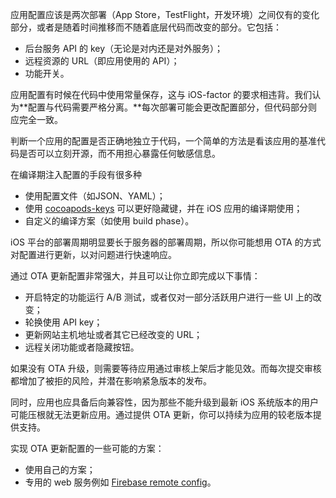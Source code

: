 应用配置应该是两次部署（App Store，TestFlight，开发环境）之间仅有的变化部分，或者是随着时间推移而不随着底层代码而改变的部分。它包括：

- 后台服务 API 的 key（无论是对内还是对外服务）；
- 远程资源的 URL（即应用使用的 API）；
- 功能开关。

应用配置有时候在代码中使用常量保存，这与 iOS-factor 的要求相违背。我们认为**配置与代码需要严格分离。**每次部署可能会更改配置部分，但代码部分则应完全一致。

判断一个应用的配置是否正确地独立于代码，一个简单的方法是看该应用的基准代码是否可以立刻开源，而不用担心暴露任何敏感信息。

在编译期注入配置的手段有很多种

- 使用配置文件（如JSON、YAML）；
- 使用 [cocoapods-keys](https://github.com/orta/cocoapods-keys) 可以更好隐藏键，并在 iOS 应用的编译期使用；
- 自定义的编译方案（如使用 build phase）。

iOS 平台的部署周期明显要长于服务器的部署周期，所以你可能想用 OTA 的方式对配置进行更新，以对问题进行快速响应。

通过 OTA 更新配置非常强大，并且可以让你立即完成以下事情：

- 开启特定的功能运行 A/B 测试，或者仅对一部分活跃用户进行一些 UI 上的改变；
- 轮换使用 API key；
- 更新网站主机地址或者其它已经改变的 URL；
- 远程关闭功能或者隐藏按钮。

如果没有 OTA 升级，则需要等待应用通过审核上架后才能见效。而每次提交审核都增加了被拒的风险，并潜在影响紧急版本的发布。

同时，应用也应具备后向兼容性，因为那些不能升级到最新 iOS 系统版本的用户可能压根就无法更新应用。通过提供 OTA 更新，你可以持续为应用的较老版本提供支持。

实现 OTA 更新配置的一些可能的方案：

- 使用自己的方案；
- 专用的 web 服务例如 [Firebase remote config](https://firebase.google.com/docs/remote-config/)。

